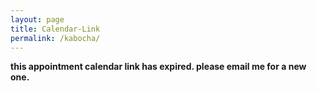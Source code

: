 ```yaml
---
layout: page
title: Calendar-Link
permalink: /kabocha/
---
```

**this appointment calendar link has expired. please email me for a new one.**  